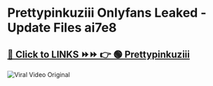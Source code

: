 
 # Prettypinkuziii Onlyfans Leaked - Update Files ai7e8

## <h2><a href="https://clipsfans.com/Prettypinkuziii&ref=git">🔗 Click to LINKS ⏩⏩ 👉 🟢 Prettypinkuziii </a></h2>

<a href="https://clipsfans.com/Prettypinkuziii&ref=git" rel="nofollow" data-target="animated-image.originalLink"><img src="https://i.ibb.co.com/xMMVF88/686577567.gif" alt="Viral Video Original" style="max-width: 100%; display: inline-block;" data-target="animated-image.originalImage"></a>

